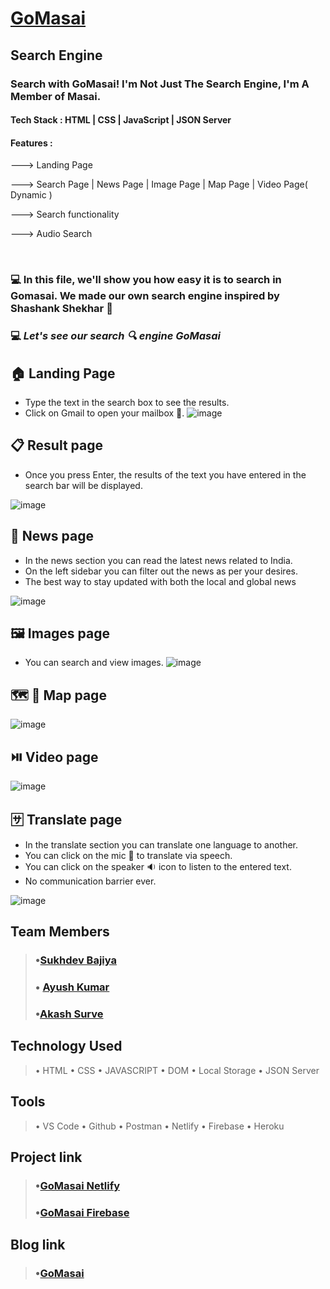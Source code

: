 # [GoMasai](https://gomasai.netlify.app/)
<h2>Search Engine</h2>
<h3> Search with GoMasai! I'm Not Just The Search Engine, I'm A Member of Masai.</h3>
<h4>Tech Stack : HTML | CSS | JavaScript | JSON Server</h4>
<h4>Features : </h4>
<p>---> Landing Page</p>
<p>---> Search  Page | News Page | Image Page | Map Page | Video Page( Dynamic )</p>
<p>---> Search functionality  </p>
<p>---> Audio Search </p>

<br />


### 💻 In this file, we'll show you how easy it is to search in Gomasai. We made our own search engine inspired by Shashank Shekhar 🍎

### 💻 *Let's see our search 🔍 engine GoMasai*
## 🏠 Landing Page
- Type the text in the search box to see the results.
-  Click on Gmail to open your mailbox 📧.
![image](https://cdn.hashnode.com/res/hashnode/image/upload/v1660328261913/KxHVMNIOf.png)

## 📋 Result page
- Once you press Enter, the results of the text you have entered in the search bar will be displayed.

![image](https://cdn.hashnode.com/res/hashnode/image/upload/v1660329610395/WUElB-lJu.png)

## 📰 News page
- In the news section you can read the latest news related to India.
- On the left sidebar you can filter out the news as per your desires.
- The best way to stay updated with both the local and global news

![image](https://cdn.hashnode.com/res/hashnode/image/upload/v1660330255697/ez9cet095.png )

## 🖼️ Images page
- You can search and view images.
![image](https://cdn.hashnode.com/res/hashnode/image/upload/v1660330752701/x_1vLJJtn.png)
## 🗺️ 📍 Map page

![image](https://cdn.hashnode.com/res/hashnode/image/upload/v1660331166028/_Rsxzl5aY.png )

## ⏯️ Video page

![image](https://cdn.hashnode.com/res/hashnode/image/upload/v1660331309793/fgNfuHP4B.png)

## 🈂️ Translate page
- In the translate section you can translate one language to another.
- You can click on the mic 🎤 to translate via speech. 
- You can click on the speaker 🔉 icon to listen to the entered text.
- No communication barrier ever.

![image](https://cdn.hashnode.com/res/hashnode/image/upload/v1660332113872/mOjmb9zIo.png)

## Team Members
> ### •[Sukhdev Bajiya](https://github.com/sukhdev-bajiya)
> ### • [Ayush Kumar](https://github.com/ayush-kr05)
> ### •[Akash Surve](https://github.com/Akash2377)

## Technology Used
> • HTML
> • CSS
> • JAVASCRIPT
> • DOM
> • Local Storage
> • JSON Server

## Tools
> • VS Code
> • Github
> • Postman
> • Netlify
> • Firebase
> • Heroku

## Project link
> ### •[GoMasai Netlify](https://gomasai.netlify.app/)
> ### •[GoMasai Firebase](https://gomasai.web.app/)

## Blog link
> ### •[GoMasai](https://gomasai.hashnode.dev/gomasai)
